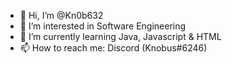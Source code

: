 - 👋 Hi, I’m @Kn0b632
- 👀 I’m interested in Software Engineering
- 🌱 I’m currently learning Java, Javascript & HTML
- 📫 How to reach me: Discord (Knobus#6246)

